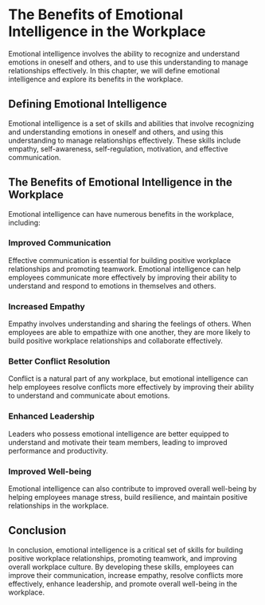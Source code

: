 The Benefits of Emotional Intelligence in the Workplace
===================================================================================================

Emotional intelligence involves the ability to recognize and understand emotions in oneself and others, and to use this understanding to manage relationships effectively. In this chapter, we will define emotional intelligence and explore its benefits in the workplace.

Defining Emotional Intelligence
-------------------------------

Emotional intelligence is a set of skills and abilities that involve recognizing and understanding emotions in oneself and others, and using this understanding to manage relationships effectively. These skills include empathy, self-awareness, self-regulation, motivation, and effective communication.

The Benefits of Emotional Intelligence in the Workplace
-------------------------------------------------------

Emotional intelligence can have numerous benefits in the workplace, including:

### Improved Communication

Effective communication is essential for building positive workplace relationships and promoting teamwork. Emotional intelligence can help employees communicate more effectively by improving their ability to understand and respond to emotions in themselves and others.

### Increased Empathy

Empathy involves understanding and sharing the feelings of others. When employees are able to empathize with one another, they are more likely to build positive workplace relationships and collaborate effectively.

### Better Conflict Resolution

Conflict is a natural part of any workplace, but emotional intelligence can help employees resolve conflicts more effectively by improving their ability to understand and communicate about emotions.

### Enhanced Leadership

Leaders who possess emotional intelligence are better equipped to understand and motivate their team members, leading to improved performance and productivity.

### Improved Well-being

Emotional intelligence can also contribute to improved overall well-being by helping employees manage stress, build resilience, and maintain positive relationships in the workplace.

Conclusion
----------

In conclusion, emotional intelligence is a critical set of skills for building positive workplace relationships, promoting teamwork, and improving overall workplace culture. By developing these skills, employees can improve their communication, increase empathy, resolve conflicts more effectively, enhance leadership, and promote overall well-being in the workplace.

